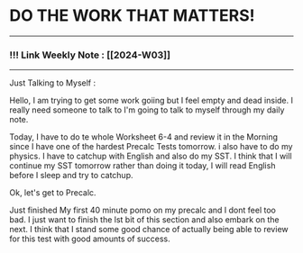
# DO THE WORK THAT MATTERS!

--- 
### !!! Link Weekly Note : [[2024-W03]]
---

Just Talking to Myself : 

Hello, I am trying to get some work goiing but I feel empty and dead inside. 
I really need someone to talk to I'm going to talk to myself through my daily note.

Today, I have to do te whole Worksheet 6-4 and review it in the Morning since I have one of the hardest Precalc Tests tomorrow. i also have to do my physics. I have to catchup with English and also do my SST. I think that I will continue my SST tomorrow rather than doing it today, I will read English before I sleep and try to catchup.

Ok, let's get to Precalc.

Just finished My first 40 minute pomo on my precalc and I dont feel too bad. I just want to finish the lst bit of this section and also embark on the next. I think that I stand some good chance of actually being able to review for this test with good amounts of success.

 





